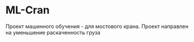 # ML-Cran

Проект машинного обучения - для мостового крана.
Проект направлен на уменьшение раскаченность груза
